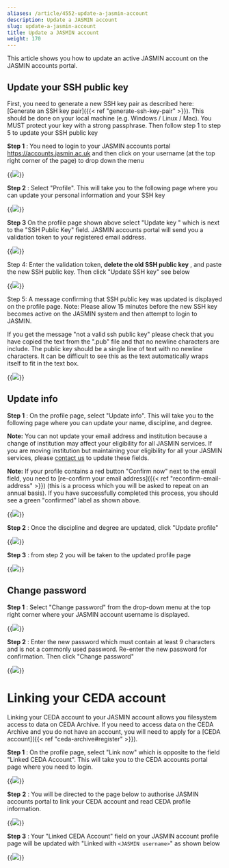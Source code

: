 ```yaml
---
aliases: /article/4552-update-a-jasmin-account
description: Update a JASMIN account
slug: update-a-jasmin-account
title: Update a JASMIN account
weight: 170
---
```


This article shows you how to update an active JASMIN account on the JASMIN
accounts portal.

## Update your SSH public key

First, you need to generate a new SSH key pair as described here: [Generate an SSH key pair]({{< ref "generate-ssh-key-pair" >}}). This should be done on
your local machine (e.g. Windows / Linux / Mac). You MUST protect your key
with a strong passphrase. Then follow step 1 to step 5 to update your SSH
public key

**Step 1** : You need to login to your JASMIN accounts portal
<https://accounts.jasmin.ac.uk> and then click on your username (at the top
right corner of the page) to drop down the menu

{{<image src="img/docs/update-a-jasmin-account/file-zLqcusEEOw.png" caption="Select profile">}}

**Step 2** : Select "Profile". This will take you to the following page where
you can update your personal information and your SSH key

{{<image src="img/docs/update-a-jasmin-account/file-OqvYqVcAXA.png" caption="Update key">}}

**Step 3** On the profile page shown above select "Update  key " which is next
to the "SSH Public Key" field. JASMIN accounts portal will send you a
validation token to your registered email address.

{{<image src="img/docs/update-a-jasmin-account/file-OpQxH5gX8f.png" caption=" ">}}

Step 4: Enter the validation token, **delete the old SSH public key** ,  and
paste the new SSH public key. Then click "Update SSH key" see below

{{<image src="img/docs/update-a-jasmin-account/file-M0OYgojbCq.png" caption="Confirmation">}}

Step 5: A message confirming that SSH public key was updated is displayed on
the profile page. Note: Please allow 15 minutes before the new SSH key becomes
active on the JASMIN system and then attempt to login to JASMIN.

If you get the message "not a valid ssh public key" please check that you have
copied the text from the ".pub" file and that no newline characters are
include. The public key should be a single line of text with no newline
characters. It can be difficult to see this as the text automatically wraps
itself to fit in the text box.

{{<image src="img/docs/update-a-jasmin-account/file-zUPKLVGhgG.png" caption="Key updated">}}

## Update info

**Step 1** : On the profile page, select "Update info". This will take you to
the following page where you can update your name, discipline, and degree.

**Note:** You can not update your email address and institution because a
change of institution may affect your eligibility for all JASMIN services. If
you are moving institution but maintaining your eligibility for all your
JASMIN services, please [contact us](http://www.jasmin.ac.uk/contact/) to
update these fields.

**Note:** If your profile contains a red button "Confirm now" next to the
email field, you need to [re-confirm your email address]({{< ref "reconfirm-email-address" >}}) (this is a process which you will be asked to repeat on an
annual basis). If you have successfully completed this process, you should see
a green "confirmed" label as shown above.

{{<image src="img/docs/update-a-jasmin-account/file-Q1fSbTtw5P.png" caption="Update detils">}}

**Step 2** : Once the discipline and degree are updated, click "Update
profile"

{{<image src="img/docs/update-a-jasmin-account/file-mM0VZn7Adl.png" caption="Update details">}}
![]()

**Step 3** : from step 2 you will be taken to the updated profile page

{{<image src="img/docs/update-a-jasmin-account/file-kaDzBnKcVy.png" caption="Updated profile">}}

## Change password

**Step 1** : Select "Change password" from the drop-down menu at the top right
corner where your JASMIN account username is displayed.

{{<image src="img/docs/update-a-jasmin-account/file-0cgN9AXHNN.png" caption="Select change password from menu">}}

**Step 2** : Enter the new password which must contain at least 9 characters
and is not a commonly used password. Re-enter the new password for
confirmation. Then click "Change password"

{{<image src="img/docs/update-a-jasmin-account/file-oSTsBB9mv7.png" caption="Submit new password">}}
![]()

# Linking your CEDA account

Linking your CEDA account to your JASMIN account allows you filesystem access
to data on CEDA Archive. If you need to access data on the CEDA Archive and
you do not have an account, you will need to apply for a [CEDA account]({{<
ref "ceda-archive#register" >}}).

**Step 1** : On the profile page, select "Link now" which is opposite to the
field "Linked CEDA Account". This will take you to the CEDA accounts portal
page where you need to login.

{{<image src="img/docs/update-a-jasmin-account/file-Zy3ZGr4y6V.png" caption="Login to your CEDA account">}}

**Step** **2** : You will be directed to the page below to authorise JASMIN
accounts portal to link your CEDA account and read CEDA profile information.

{{<image src="img/docs/update-a-jasmin-account/file-WAUGpRHodk.png" caption="Allow access">}}

**Step 3** : Your "Linked CEDA Account" field on your JASMIN account profile
page will be updated with "Linked with `<JASMIN username>`" as shown below

{{<image src="img/docs/update-a-jasmin-account/file-PNsdqVO3bn.png" caption="Updated JASMIN account">}}
